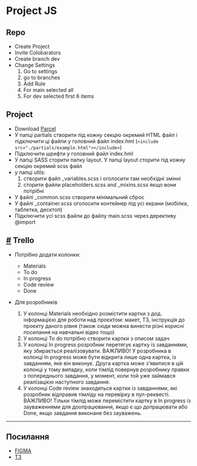 # Project JS

## Repo

- Create Project
- Invite Colobarators
- Create branch dev
- Change Settings
  1. Go to settings
  1. go to branches
  1. Add Rule
  1. For main selected all
  1. For dev selected first 6 items

## Project

- Download [Parcel](https://github.com/goitacademy/parcel-project-template)
- У папці partials створити під кожну секцію окремий HTML файл і підключити ці файли у головний файл index.hml (`<include src="./partials/example.html"></include>`)
- Підключити шрифти у головний файл index.hml
- У папці SASS сторити папку layout. У папці layout сторити під кожну секцію окремий scss файл
- у папці utils:
  1. створити файл \_variables.scss і оголосити там необхідні змінні
  1. сторити файли placeholders.scss and \_mixins.scss якщо вони потрібні
- У файлі \_common.scss створити мінімальний сброс
- У файлі \_container.scss оголосити контейнер під усі екрани (мобілка, таблетка, десктоп)
- Підключити усі scss файли до файлу main.scss через дерективу @import

## [#](https://docs.google.com/document/d/1PvwscZhKhXM_ow0_RMJEWJ2xgtsEb65lLeGG3mEzFMs/edit) Trello

- Потрібно додати колонки:

  - Materials
  - To do
  - In progress
  - Code review
  - Done

- Для розробників

  1. У колонці Materials необхідно розмістити картки з дод. інформацією для роботи над проєктом: макет, ТЗ, інструкція до проєкту даного рівня (також сюди можна винести різні корисні посилання на навчальні відео тощо)
  1. У колонці To do потрібно створити картки з описом задач
  1. У колонці In progress розробник перетягує картку із завданнями, яку збирається реалізовувати.
     ВАЖЛИВО! У розробника в колонці In progress може бути відкрита лише одна картка, із завданням, яке він виконує. Друга картка може з'явитися в цій колонці у тому випадку, коли тімлід повернув розробнику правки з попереднього завдання, у момент, коли той уже займався реалізацією наступного завдання.
  1. У колонці Code review знаходяться картки із завданнями, які розробник відправив тімліду на перевірку в пул-реквесті.
     ВАЖЛИВО! Тільки тімлід може перемістити картку в In progress із зауваженнями для доопрацювання, якщо є що допрацювати або Done, якщо завдання виконане без зауважень.

---

## Посилання

- [FIGMA](<https://www.figma.com/file/IOrJziFAjQD8Xb5V1fx0ib/Filmoteka-(Copy)-(Copy)?node-id=0%3A1>)
- [TЗ](https://docs.google.com/spreadsheets/d/1Z26Jc5WlgcoD8r_Xci6R5vcCHtKFfESoJFhZQ2eh77E/edit#gid=0)
